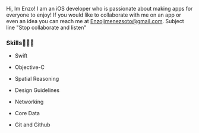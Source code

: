 
Hi, Im Enzo! I am an iOS developer who is passionate about making apps for everyone to enjoy! If you would like to collaborate with me on an app or even an idea you can reach me at Enzojimenezsoto@gmail.com.  Subject line "Stop collaborate and listen"

### Skills👨🏽‍💻

- Swift             

- Objective-C           

- Spatial Reasoning     

- Design Guidelines

- Networking

- Core Data

 - Git and Github












